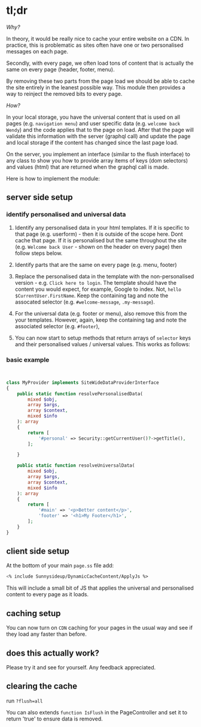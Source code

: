 # tl;dr

*Why?*

In theory, it would be really nice to cache your entire website on a CDN. In practice, this is problematic as 
sites often have one or two personalised messages on each page.

Secondly, with every page, we often load tons of content that is actually the same on every page (header, footer, menu).

By removing these two parts from the page load we should be able to cache the site entirely in the leanest possible way. 
This module then provides a way to reinject the removed bits to every page.

*How?*

In your local storage, you have the universal content that is used on all pages (e.g. `navigation menu`) 
and user specific data (e.g. `welcome back Wendy`) and the code applies that to the page on load. 
After that the page will validate this information with the server (graphql call)
and update the page and local storage if the content has changed since the last page load.

On the server, you implement an interface (similar to the flush interface) to any class to show you how to
provide array items of keys (dom selectors) and values (html) that are returned when the graphql call is made.

Here is how to implement the module: 

## server side setup

### identify personalised and universal data

1. Identify any personalised data in your html templates.
   If it is specific to that page (e.g. userform) - then it is outside of the scope here. Dont cache that page.
   If it is personalised but the same throughout the site (e.g. `Welcome back User` - shown on the header on every page)
   then follow steps below.
   
3. Identify parts that are the same on every page (e.g. menu, footer)

4. Replace the personalised data in the template with the non-personalised version - e.g. `Click here to login`.
   The template should have the content you would expect, for example, Google to index. Not, `hello $CurrentUser.FirstName`.
   Keep the containing tag and note the assocated selector (e.g. `#welcome-message`, `.my-message`).

6. For the universal data (e.g. footer or menu), also remove this from the your templates.
   However, again, keep the containing tag and note the associated selector (e.g. `#footer`),

7. You can now start to setup methods that return arrays of `selector` keys and their personalised values / universal values.
   This works as follows:

### basic example

```php


class MyProvider implements SiteWideDataProviderInterface
{
    public static function resolvePersonalisedData(
        mixed $obj,
        array $args,
        array $context,
        mixed $info
    ): array
    {
        return [
            '#personal' => Security::getCurrentUser()?->getTitle(),
        ];

    }

    public static function resolveUniversalData(
        mixed $obj,
        array $args,
        array $context,
        mixed $info
    ): array
    {
        return [
            '#main' => '<p>Better content</p>',
            'footer' => '<h1>My Footer</h1>',
        ];
    }
}

```

## client side setup

At the bottom of your main `page.ss` file add:

```ss
<% include Sunnysideup/DynamicCacheContent/ApplyJs %>
```
This will include a small bit of JS that applies the universal and personalised content to every page as it loads.

## caching setup

You can now turn on `CDN` caching for your pages in the usual way and see if they load any faster than before. 

## does this actually work?

Please try it and see for yourself. Any feedback appreciated. 

## clearing the cache

run `?flush=all`

You can also extends `function IsFlush` in the PageController and set it to return 'true' to ensure data is removed.
